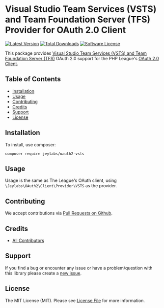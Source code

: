# Visual Studio Team Services (VSTS) and Team Foundation Server (TFS) Provider for OAuth 2.0 Client
[![Latest Version](https://img.shields.io/github/release/jeylabs/oauth2-vsts.svg?style=flat-square)](https://github.com/jeylabs/oauth2-vsts/releases)
[![Total Downloads](https://img.shields.io/packagist/dt/jeylabs/oauth2-vsts.svg?style=flat-square)](https://packagist.org/packages/jeylabs/oauth2-vsts)
[![Software License](https://img.shields.io/packagist/l/jeylabs/oauth2-vsts.svg?style=flat-square)](LICENSE.md)

This package provides [Visual Studio Team Services (VSTS) and Team Foundation Server (TFS)](https://docs.microsoft.com/en-us/vsts/integrate/) OAuth 2.0 support for the PHP League's [OAuth 2.0 Client](https://github.com/thephpleague/oauth2-client).

## Table of Contents
- [Installation](#installation)
- [Usage](#usage)
- [Contributing](#contributing)
- [Credits](#credits)
- [Support](#support)
- [License](#license)

## Installation

To install, use composer:

```
composer require jeylabs/oauth2-vsts
```

## Usage

Usage is the same as The League's OAuth client, using `\Jeylabs\OAuth2\Client\Provider\VSTS` as the provider.

## Contributing
We accept contributions via [Pull Requests on Github](https://github.com/Jeylabs/oauth2-vsts).

## Credits
- [All Contributors](https://github.com/jeylabs/oauth2-vsts/contributors)

## Support
If you find a bug or encounter any issue or have a problem/question with this library please create a [new issue](https://github.com/Jeylabs/oauth2-vsts/issues).

## License
The MIT License (MIT). Please see [License File](https://github.com/jeylabs/oauth2-vsts/blob/master/LICENSE) for more information.
